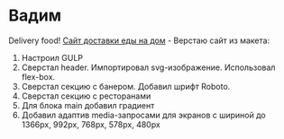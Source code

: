 # Вадим 
Delivery food!
[Сайт доставки еды на дом](https://vadym23.github.io/delivery/build/index.html "Доставка еды на дом") - Верстаю сайт из макета:
1. Настроил GULP
2. Сверстал header. Импортировал svg-изображение. Использовал flex-box.
3. Сверстал секцию с банером. Добавил шрифт Roboto.
4. Сверстал секцию с ресторанами
5. Для блока main добавил градиент
6. Добавил адаптив media-запросами для экранов с шириной до 1366px, 992px, 768px, 578px, 480px
